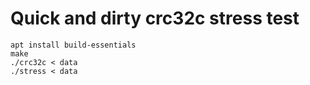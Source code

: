 # Quick and dirty crc32c stress test

``` shell
apt install build-essentials
make
./crc32c < data
./stress < data
```
